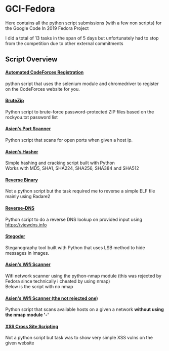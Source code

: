 # GCI-Fedora

Here contains all the python script submissions (with a few non scripts) for the Google Code In 2019 Fedora Project  

I did a total of 13 tasks in the span of 5 days but unfortunately had to stop from the competition due to other external commitments  

## Script Overview
#### [Automated CodeForces Registration](automated_codeforces_registration)
python script that uses the selenium module and chromedriver to register on the CodeForces website for you.  

#### [BruteZip](brute_zip)
Python script to brute-force password-protected ZIP files based on the rockyou.txt password list

#### [Asien's Port Scanner](custom_port_scanner)
Python script that scans for open ports when given a host ip.

#### [Asien's Hasher](hashing_and_hash_cracking)
Simple hashing and cracking script built with Python  
Works with MD5, SHA1, SHA224, SHA256, SHA384 and SHA512

#### [Reverse Binary](reverse_binary)
Not a python script but the task required me to reverse a simple ELF file mainly using Radare2

#### [Reverse-DNS](reverse_dns)
Python script to do a reverse DNS lookup on provided input using https://viewdns.info

#### [Stegoder](steganography)
Steganography tool built with Python that uses LSB method to hide messages in images.

#### [Asien's Wifi Scanner](wifi_scanner)
Wifi network scanner using the python-nmap module (this was rejected by Fedora since technically i cheated by using nmap)  
Below is the script with no nmap

#### [Asien's Wifi Scanner (the not rejected one)](wifi_scanner_no_nmap)
Python script that scans available hosts on a given a network __without using the nmap module '-'__

#### [XSS Cross Site Scripting](xss_cross_site_scripting)
Not a python script but task was to show very simple XSS vulns on the given website
